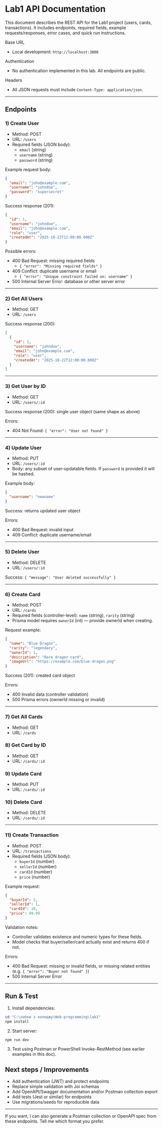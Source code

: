 # Lab1 API Documentation

This document describes the REST API for the Lab1 project (users, cards, transactions). It includes endpoints, required fields, example requests/responses, error cases, and quick run instructions.

Base URL

- Local development: `http://localhost:3000`

Authentication

- No authentication implemented in this lab. All endpoints are public.

Headers

- All JSON requests must include `Content-Type: application/json`.

-----------------------------

## Endpoints

### 1) Create User

- Method: POST
- URL: `/users`
- Required fields (JSON body):
  - `email` (string)
  - `username` (string)
  - `password` (string)

Example request body:

```json
{
  "email": "john@example.com",
  "username": "johndoe",
  "password": "supersecret"
}
```

Success response (201):

```json
{
  "id": 1,
  "username": "johndoe",
  "email": "john@example.com",
  "role": "user",
  "createdAt": "2025-10-22T12:00:00.000Z"
}
```

Possible errors:
- 400 Bad Request: missing required fields
  - `{ "error": "Missing required fields" }`
- 409 Conflict: duplicate username or email
  - `{ "error": "Unique constraint failed on: username" }`
- 500 Internal Server Error: database or other server error

-----------------------------

### 2) Get All Users

- Method: GET
- URL: `/users`

Success response (200):

```json
[
  {
    "id": 1,
    "username": "johndoe",
    "email": "john@example.com",
    "role": "user",
    "createdAt": "2025-10-22T12:00:00.000Z"
  }
]
```

-----------------------------

### 3) Get User by ID

- Method: GET
- URL: `/users/:id`

Success response (200): single user object (same shape as above)

Errors:
- 404 Not Found: `{ "error": "User not found" }`

-----------------------------

### 4) Update User

- Method: PUT
- URL: `/users/:id`
- Body: any subset of user-updatable fields. If `password` is provided it will be hashed.

Example body:
```json
{
  "username": "newname"
}
```

Success: returns updated user object

Errors:
- 400 Bad Request: invalid input
- 409 Conflict: duplicate username/email

-----------------------------

### 5) Delete User

- Method: DELETE
- URL: `/users/:id`

Success: `{ "message": "User deleted successfully" }`

-----------------------------

### 6) Create Card

- Method: POST
- URL: `/cards`
- Required fields (controller-level): `name` (string), `rarity` (string)
- Prisma model requires `ownerId` (int) — provide ownerId when creating.

Request example:
```json
{
  "name": "Blue Dragon",
  "rarity": "legendary",
  "ownerId": 1,
  "description": "Rare dragon card",
  "imageUrl": "https://example.com/blue-dragon.png"
}
```

Success (201): created card object

Errors:
- 400 Invalid data (controller validation)
- 500 Prisma errors (ownerId missing or invalid)

-----------------------------

### 7) Get All Cards

- Method: GET
- URL: `/cards`

### 8) Get Card by ID

- Method: GET
- URL: `/cards/:id`

### 9) Update Card

- Method: PUT
- URL: `/cards/:id`

### 10) Delete Card

- Method: DELETE
- URL: `/cards/:id`

-----------------------------

### 11) Create Transaction

- Method: POST
- URL: `/transactions`
- Required fields (JSON body):
  - `buyerId` (number)
  - `sellerId` (number)
  - `cardId` (number)
  - `price` (number)

Example request:
```json
{
  "buyerId": 2,
  "sellerId": 1,
  "cardId": 10,
  "price": 99.99
}
```

Validation notes:
- Controller validates existence and numeric types for these fields.
- Model checks that buyer/seller/card actually exist and returns 400 if not.

Errors:
- 400 Bad Request: missing or invalid fields, or missing related entities (e.g. `{ "error": "Buyer not found" }`)
- 500 Internal Server Error

-----------------------------

## Run & Test

1. Install dependencies:

```powershell
cd "C:\лабки з коледжу\Web-programming\lab1"
npm install
```

2. Start server:

```powershell
npm run dev
```

3. Test using Postman or PowerShell Invoke-RestMethod (see earlier examples in this doc).

## Next steps / Improvements
- Add authentication (JWT) and protect endpoints
- Replace simple validation with Joi schemas
- Add OpenAPI/Swagger documentation and/or Postman collection export
- Add tests (Jest or similar) for endpoints
- Use migrations/seeds for reproducible data

---

If you want, I can also generate a Postman collection or OpenAPI spec from these endpoints. Tell me which format you prefer.